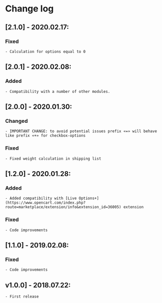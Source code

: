 # Change log

## [2.1.0] - 2020.02.17:
### Fixed
    - Calculation for options equal to 0

## [2.0.1] - 2020.02.08:
### Added
    - Compatibility with a number of other modules.

## [2.0.0] - 2020.01.30:
### Changed
    - IMPORTANT CHANGE: to avoid potential issues prefix «=» will behave like prefix «+» for checkbox-options
### Fixed
    - Fixed weight calculation in shipping list

## [1.2.0] - 2020.01.28:
### Added
    - Added compatibility with [Live Options+](https://www.opencart.com/index.php?route=marketplace/extension/info&extension_id=36005) extension
### Fixed
    - Code improvements

## [1.1.0] - 2019.02.08:
### Fixed
    - Code improvements
## v1.0.0] - 2018.07.22:
    - First release
